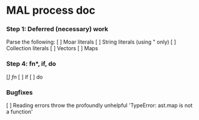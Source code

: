 # MAL process doc

### Step 1: Deferred (necessary) work
Parse the following: 
[ ] Moar literals
  [ ] String literals (using " only)
  [ ] Collection literals
    [ ] Vectors
    [ ] Maps

### Step 4: fn*, if, do
[*] fn*
[ ] if
[ ] do

### Bugfixes
[ ] Reading errors throw the profoundly unhelpful 'TypeError: ast.map is not a function'